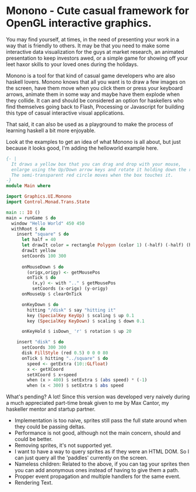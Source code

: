 # Monono - Cute casual framework for OpenGL interactive graphics.

You may find yourself, at times, in the need of presenting your work in
a way that is friendly to others. It may be that you need to make some
interactive data visualization for the guys at market research,
an animated presentation to keep investors awed, or a simple game for
showing off your leet haxor skills to your loved ones during the holidays.

Monono is a tool for that kind of casual game developers who are also
haskell lovers. Monono knows that all you want is to draw a few images
on the screen, have them move when you click them or press your keyboard
arrows, animate them in some way and maybe have them explode when they collide.
It can and should be considered an option for haskellers who find
themselves going back to Flash, Processing or Javascript for building
this type of casual interactive visual applications.

That said, it can also be used as a playground to make the process of learning
haskell a bit more enjoyable.

Look at the examples to get an idea of what Monono is all about,
but just because it looks good, I'm adding the helloworld example here.

```haskell
{- |
  It draws a yellow box that you can drag and drop with your mouse,
  enlarge using the Up/Down arrow keys and rotate it holding down the r key.
  The semi-transparent red circle moves when the box touches it.
-}
module Main where

import Graphics.UI.Monono
import Control.Monad.Trans.State

main :: IO ()
main = runGame $ do
  window "Hello World" 450 450
  withRoot $ do
    insert "square" $ do
      let half = 40
      let drawIt color = rectangle Polygon (color 1) (-half) (-half) (half*2) (half*2)
      drawIt yellow
      setCoords 100 300
      
      onMouseDown $ do
        (origx,origy) <- getMousePos
        onTick $ do
          (x,y) <- with ".." $ getMousePos
          setCoords (x-origx) (y-origy)
      onMouseUp $ clearOnTick

      onKeyDown $ do
        hitting "/disk" $ say "hitting it"
        key (SpecialKey KeyUp) $ scaling $ up 0.1
        key (SpecialKey KeyDown) $ scaling $ down 0.1

      onKeyHold $ isDown_ 'r' $ rotation $ up 20

    insert "disk" $ do
      setCoords 300 300
      disk FillStyle (red 0.5) 0 0 0 80
      onTick $ hitting "../square" $ do
        speed <- getExtra (10::GLfloat)
        x <- getXCoord
        setXCoord $ x+speed
        when (x > 400) $ setExtra $ (abs speed) * (-1)
        when (x < 300) $ setExtra $ abs speed

```

What's pending? A lot! Since this version was developed very naively during a much
appreciated part-time break given to me by Max Cantor, my haskeller mentor
and startup partner.

* Implementation is too naive, sprites still pass the full state around when they could be passing deltas.
* Performance is not good, although not the main concern, should and could be better.
* Removing sprites, it's not supported yet.
* I want to have a way to query sprites as if they were an HTML DOM.
  So I can just query all the 'paddles' currently on the screen.
* Nameless children: Related to the above, if you can tag your sprites then you can add
  anonymous ones instead of having to give them a path.
* Propper event propagation and multiple handlers for the same event.
* Rendering Text.
